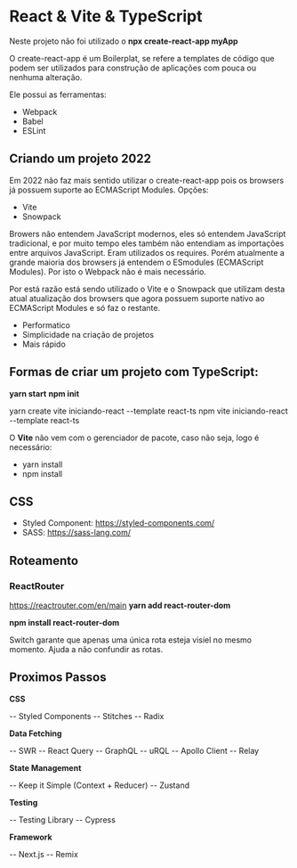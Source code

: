 # React & Vite & TypeScript

Neste projeto não foi utilizado o **npx create-react-app myApp**

O create-react-app é um Boilerplat, se refere a templates de código que podem ser utilizados para construção de aplicações com pouca ou nenhuma alteração.

Ele possui as ferramentas:
- Webpack
- Babel
- ESLint

## Criando um projeto 2022

Em 2022 não faz mais sentido utilizar o create-react-app pois os browsers já possuem suporte ao ECMAScript Modules.
Opções:

- Vite
- Snowpack

Browers não entendem JavaScript modernos, eles só entendem JavaScript tradicional, e por muito tempo eles também não entendiam as importações entre arquivos JavaScript. Eram utilizados os requires. Porém atualmente a grande maioria dos browsers já entendem o ESmodules (ECMAScript Modules). Por isto o Webpack não é mais necessário.
    
Por está razão está sendo utilizado o Vite e o Snowpack que utilizam desta atual atualização dos browsers que agora possuem suporte nativo ao ECMAScript Modules e só faz o restante.

- Performatico
- Simplicidade na criação de projetos
- Mais rápido

## Formas de criar um projeto com TypeScript:

**yarn start**
**npm init**

yarn create vite iniciando-react --template react-ts
npm vite iniciando-react --template react-ts

O **Vite** não vem com o gerenciador de pacote, caso não seja, logo é necessário:
- yarn install
- npm install

## CSS
- Styled Component: https://styled-components.com/
- SASS: https://sass-lang.com/
    
## Roteamento
### ReactRouter
https://reactrouter.com/en/main
**yarn add react-router-dom**

**npm install react-router-dom**

Switch garante que apenas uma única rota esteja visíel no mesmo momento. Ajuda a não confundir as rotas.

## Proximos Passos
**CSS**

-- Styled Components
-- Stitches
-- Radix

**Data Fetching**

-- SWR
-- React Query
-- GraphQL
-- uRQL
-- Apollo Client
-- Relay

**State Management**

-- Keep it Simple (Context + Reducer)
-- Zustand

**Testing**

-- Testing Library
-- Cypress

**Framework**

-- Next.js
-- Remix
